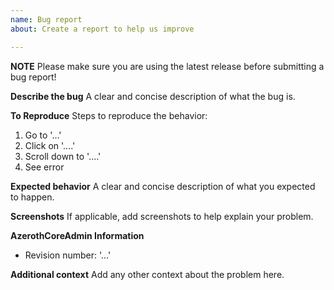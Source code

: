 ```yaml
---
name: Bug report
about: Create a report to help us improve

---
```

**NOTE**
Please make sure you are using the latest release before submitting a bug report!

**Describe the bug**
A clear and concise description of what the bug is.

**To Reproduce**
Steps to reproduce the behavior:
1. Go to '...'
2. Click on '....'
3. Scroll down to '....'
4. See error

**Expected behavior**
A clear and concise description of what you expected to happen.

**Screenshots**
If applicable, add screenshots to help explain your problem.

**AzerothCoreAdmin Information**
 - Revision number: '...'

**Additional context**
Add any other context about the problem here.
